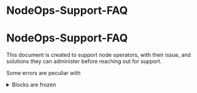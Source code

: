 # NodeOps-Support-FAQ





# NodeOps-Support-FAQ

This document is created to support node operators, with their issue, and solutions they can administer before reaching out for support.

Some errors are peculiar with 


<details>
  <summary>Blocks are frozen</summary>
    ![Frozen blocks](./images/Frozen-blocks.png)
    <h4>Description</h4>
    epoch and round are stuck in a particular number
    <h4>Solution</h4>
  
</details>
